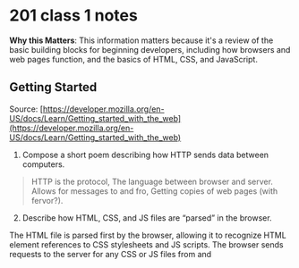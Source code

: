 # 201 class 1 notes

**Why this Matters**: This information matters because it's a review of the basic building blocks for beginning developers, including how browsers and web pages function, and the basics of HTML, CSS, and JavaScript.

## Getting Started

Source: [https://developer.mozilla.org/en-US/docs/Learn/Getting_started_with_the_web](https://developer.mozilla.org/en-US/docs/Learn/Getting_started_with_the_web)

1. Compose a short poem describing how HTTP sends data between computers.

> HTTP is the protocol,
  The language between browser and server.
  Allows for messages to and fro,
  Getting copies of web pages (with fervor?).

2. Describe how HTML, CSS, and JS files are “parsed” in the browser.

The HTML file is parsed first by the browser, allowing it to recognize HTML element references to CSS stylesheets and JS scripts. The browser sends requests to the server for any CSS or JS files from <link> and <script> elements and then parses the CSS and JS. 

To see the visual representation of the page, the browser first generates an in-memory DOM tree from parsed HTML and  CCSOM structure from parsed CSS. It then applies the styles from the CSSOM tree and compiles and executes the parsed JavaScript.

3. How can you find images to add to a Website?

One option is to go to [Google Images](www.google.com/images), click on the Tools button, and filter by Usage Rights --> Creative Commons License.

4. How do you create a String vs a Number in JavaScript?

To signify that the value in a sequence of text is a string, you must enclose it in single or double quote marks, whereas numbers don't have quotes around them.  

5. What is a Variable and why are they important in JavaScript?

Variables are containers that store values. They're declared with the *let* keyword followed by the name given to the variable. They're important because you can't make anything happen in JS without having a Variable to be defined and told what to do, how to relate, etc.
-----------------------------------------------
## Intro to HTML

1. What is an HTML attribute?

Attributes contain extra info about a given element that won't appear in the content.

2. Describe the Anatomy of an HTMl element.

An element contains an opening tag, the content, and the closing tag. 

The opening tag is the name of the element wrapped in <> bracket. It marks where the element begins.

The content is the text an element contains between tags.

The closing tag is the same as the opening tag, but it includes a / before the element name. It makrs where the element ends.


3. What is the Difference between <article> and <section> element tags?

<article> represents a self-contained composition in a document, page, application, or site, intended to be independently distributable or reusable. For example, a newspaper article, blog entry, interactive widget or any other independent item of content.

<section> represents a generic, standalone section of a document; It doesn't have a more specific semantic element to represent it. They should almost always have a heading.

4. What Elements does a “typical” website include?

A "typical" website might include the following elements:

'''
-header: <header>.
-navigation bar: <nav>.
-main content: <main> (with various content subsections represented by <article>, <section>, and <div> elements).
-sidebar: <aside>; often placed inside <main>.
-footer: <footer>.
'''

5. How does metadata influence Search Engine Optimization?

The metadata can influence SEO because the descriptions and keywords used relating to the content of your page has the potential to make your page appear higher (or lower) in relevant search engine searches.

6. How is the <meta> HTML tag used when specifying metadata?

It can be used to specify the document's character encoding using **<meta> charset="utf-8:**, for example.

Or it can include **name** and **content** attributes to specify the type of metadata element/type of information and to specify the actual meta content. 

Example from [This source](https://developer.mozilla.org/en-US/docs/Learn/HTML/Introduction_to_HTML/The_head_metadata_in_HTML)

'''
<meta name="author" content="Chris Mills" />
<meta
  name="description"
  content="The MDN Web Docs Learning Area aims to provide
complete beginners to the Web with all they need to know to get
started with developing web sites and applications." />

'''
-----------------------------------------------

## Miscellaneous

### How To Design A Website

1. What is the first step to designing a Website?

To define what you want to accomplish with it.

2. What is the most important question to answer when designing a Website?

"What exactly do I want to accomplish?"

-----------------------------------------------

## Semantics

1. Why should you use an '<h1>' element over a '<span>' element to display a top level heading?

Because '<h1>' means "a top level heading on your page," and '<span>' is an inline non-semantic element used mostly when you don't want to add specific meaning or you can't think of a better semantic text element to wrap your content.

2. What are the benefits of using semantic tags in our HTML?

[This source](https://developer.mozilla.org/en-US/docs/Glossary/Semantics) lists the following as some of the benefits of using semantic markup in HTML:

-Search engines will consider its contents as important keywords to influence the page's search rankings (see SEO.)
-Screen readers can use it as a signpost to help visually impaired users navigate a page.
-Finding blocks of meaningful code is significantly easier than searching through endless divs with or without semantic or namespaced classes.
-Suggests to the developer the type of data that will be populated.
-Semantic naming mirrors proper custom element/component naming.

-----------------------------------------------

## What is JavaScript?

1. Describe 2 things that require JavaScript in the Browser?

Animating images and dynamically updating content both require JS in the browser.

2. How can you add JavaScript to an HTML document?

Using the **script** element. You can create a script.js file in the same directory as your HTML file, or add JavaScript inline - inside of your HTML.

## Things I Want To Know More About:
Nothing at the moment!